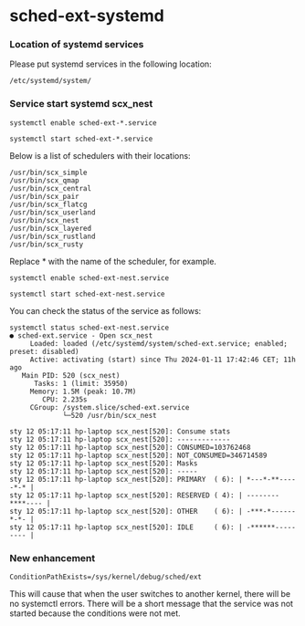 # sched-ext-systemd

### Location of systemd services

Please put systemd services in the following location:

```
/etc/systemd/system/
```

### Service start systemd scx_nest
```
systemctl enable sched-ext-*.service
```
```
systemctl start sched-ext-*.service
```

Below is a list of schedulers with their locations:

```
/usr/bin/scx_simple
/usr/bin/scx_qmap
/usr/bin/scx_central
/usr/bin/scx_pair
/usr/bin/scx_flatcg
/usr/bin/scx_userland
/usr/bin/scx_nest
/usr/bin/scx_layered
/usr/bin/scx_rustland
/usr/bin/scx_rusty
```

Replace * with the name of the scheduler, for example.

```
systemctl enable sched-ext-nest.service
```
```
systemctl start sched-ext-nest.service
```

You can check the status of the service as follows:

```
systemctl status sched-ext-nest.service
● sched-ext.service - Open scx_nest
     Loaded: loaded (/etc/systemd/system/sched-ext.service; enabled; preset: disabled)
     Active: activating (start) since Thu 2024-01-11 17:42:46 CET; 11h ago
   Main PID: 520 (scx_nest)
      Tasks: 1 (limit: 35950)
     Memory: 1.5M (peak: 10.7M)
        CPU: 2.235s
     CGroup: /system.slice/sched-ext.service
             └─520 /usr/bin/scx_nest

sty 12 05:17:11 hp-laptop scx_nest[520]: Consume stats
sty 12 05:17:11 hp-laptop scx_nest[520]: -------------
sty 12 05:17:11 hp-laptop scx_nest[520]: CONSUMED=103762468
sty 12 05:17:11 hp-laptop scx_nest[520]: NOT_CONSUMED=346714589
sty 12 05:17:11 hp-laptop scx_nest[520]: Masks
sty 12 05:17:11 hp-laptop scx_nest[520]: -----
sty 12 05:17:11 hp-laptop scx_nest[520]: PRIMARY  ( 6): | *---*-**-----*-* |
sty 12 05:17:11 hp-laptop scx_nest[520]: RESERVED ( 4): | --------****---- |
sty 12 05:17:11 hp-laptop scx_nest[520]: OTHER    ( 6): | -***-*------*-*- |
sty 12 05:17:11 hp-laptop scx_nest[520]: IDLE     ( 6): | -******--------- |

```

### New enhancement

```
ConditionPathExists=/sys/kernel/debug/sched/ext
```

This will cause that when the user switches to another kernel, there will be no systemctl errors. There will be a short message that the service was not started because the conditions were not met.
